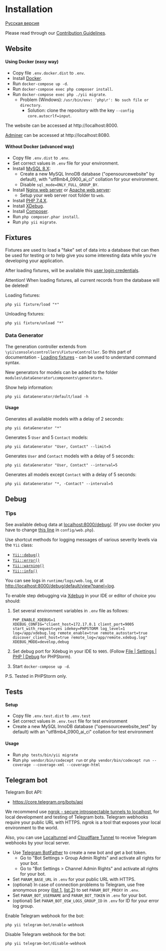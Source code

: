 # Installation

[Русская версия](INSTALL.ru.md)

Please read through our [Contribution Guidelines](CONTRIBUTING.md).

## Website

#### Using Docker (easy way)

- Copy file `.env.docker.dist` to `.env`.
- Install [Docker](https://www.docker.com).
- Run `docker-compose up -d`.
- Run `docker-compose exec php composer install`.
- Run `docker-compose exec php ./yii migrate`.
  - Problem (Windows): `/usr/bin/env: 'php\r': No such file or directory`.
    - Solution: clone the repository with the key `--config core.autocrlf=input`.

The website can be accessed at http://localhost:8000.

[Adminer](https://www.adminer.org) can be accessed at http://localhost:8080.

#### Without Docker (advanced way)

- Copy file `.env.dist` to `.env`.
- Set correct values in `.env` file for your environment.
- Install [MySQL 8.X](https://www.mysql.com):
  - Create a new MySQL InnoDB database ("opensourcewebsite" by default), with "utf8mb4_0900_ai_ci" collation for your environment.
  - Disable `sql_mode=ONLY_FULL_GROUP_BY`.
- Install [Nginx web server](https://nginx.org) or [Apache web server](https://httpd.apache.org):
  - Setup your web server root folder to `web`.
- Install [PHP 7.4.X](https://www.php.net).
- Install [XDebug](https://xdebug.org).
- Install [Composer](https://getcomposer.org).
- Run `php composer.phar install`.
- Run `php yii migrate`.

## Fixtures

Fixtures are used to load a "fake" set of data into a database that can then be used for testing or to help give you some interesting data while you're developing your application.

After loading fixtures, will be available this [user login credentials](tests/fixtures/data/user.php).

Attention! When loading fixtures, all current records from the database will be deleted!

Loading fixtures:
```
php yii fixture/load "*"
```

Unloading fixtures:
```
php yii fixture/unload "*"
```

### Data Generator

The generation controller extends from `\yii\console\controllers\FixtureController`. So this part of documentation - [Loading fixtures](https://www.yiiframework.com/doc/guide/2.0/en/test-fixtures#loading-fixtures) - can be used to understand command syntax.

New generators for models can be added to the folder `modules\dataGenerator\components\generators`.

Show help information:
```
php yii dataGenerator/default/load -h
```

#### Usage

Generates all available models with a delay of 2 seconds:
```
php yii dataGenerator "*"
```

Generates 5 `User` and 5 `Contact` models:
```
php yii dataGenerator "User, Contact" --limit=5
```

Generates `User` and `Contact` models with a delay of 5 seconds:
```
php yii dataGenerator "User, Contact" --interval=5
```

Generates all models except `Contact` with a delay of 5 seconds:
```
php yii dataGenerator "*, -Contact" --interval=5
```

## Debug

### Tips

See available debug data at <localhost:8000/debug/>.
(If you use docker you have to change [this line](https://github.com/opensourcewebsite-org/opensourcewebsite-org/blob/master/config/web.php#L167) in `config/web.php`).

Use shortcut methods for logging messages of various severity levels via the `Yii` class:

- [`Yii::debug()`](https://www.yiiframework.com/doc/api/2.0/yii-baseyii#debug()-detail)
- [`Yii::error()`](https://www.yiiframework.com/doc/api/2.0/yii-baseyii#error()-detail)
- [`Yii::warning()`](https://www.yiiframework.com/doc/api/2.0/yii-baseyii#warning()-detail)
- [`Yii::info()`](https://www.yiiframework.com/doc/api/2.0/yii-baseyii#info()-detail)

You can see logs in `runtime/logs/web.log`, or at <http://localhost:8000/debug/default/view?panel=log>.

To enable step debugging via [Xdebug](https://xdebug.org/) in your IDE or editor of choice you should:

1. Set several environment variables in `.env` file as follows:

    ```dotenv
    PHP_ENABLE_XDEBUG=1
    XDEBUG_CONFIG="client_host=172.17.0.1 client_port=9005 start_with_request=yes idekey=PHPSTORM log_level=1 log=/app/xdebug.log remote_enable=true remote_autostart=true discover_client_host=true remote_log=/app/remote.xdebug.log"
    XDEBUG_MODE=develop,debug
    ```
1. Set debug port for Xdebug in your IDE to `9005`. (Follow [File | Settings | PHP | Debug](jetbrains://PhpStorm/settings?name=PHP--Debug) for PHPStorm).
1. Start `docker-compose up -d`.

P.S. Tested in PHPStorm only.

## Tests

#### Setup

- Copy file `.env.test.dist` to `.env.test`
- Set correct values in `.env.test` file for test environment
- Create a new MySQL InnoDB database ("opensourcewebsite_test" by default) with an "utf8mb4_0900_ai_ci" collation for test environment

#### Usage

- Run `php tests/bin/yii migrate`
- Run `php vendor/bin/codecept run` or `php vendor/bin/codecept run --coverage --coverage-xml --coverage-html`

## Telegram bot

Telegram Bot API:

- https://core.telegram.org/bots/api

We recommend use [ngrok - secure introspectable tunnels to localhost](https://ngrok.com), for local development and testing of Telegram bots. Telegram webhooks require your public URL with HTTPS. ngrok is a tool that exposes your local environment to the world.

Also, you can use [Localtunnel](https://localtunnel.me) and [Cloudflare Tunnel](https://www.cloudflare.com/products/tunnel/) to receive Telegram webhooks by your local server.

- Use [Telegram BotFather](https://t.me/BotFather) to create a new bot and get a bot token.
  - Go to "Bot Settings > Group Admin Rights" and activate all rights for your bot.
  - Go to "Bot Settings > Channel Admin Rights" and activate all rights for your bot.
- Set `PARAM_BASE_URL` in `.env` for your public URL with HTTPS.
- (optional) In case of connection problems to Telegram, use free anonymous proxy ([list 1](https://www.firexproxy.com/en), [list 2](https://mtpro.xyz/socks5)) to set `PARAM_BOT_PROXY` in `.env`.
- Set `PARAM_BOT_USERNAME` and `PARAM_BOT_TOKEN` in `.env` for your bot.
- (optional) Set `PARAM_BOT_OSW_LOGS_GROUP_ID` ​​in `.env` for ID for your error log group.

Enable Telegram webhook for the bot:
```
php yii telegram-bot/enable-webhook
```

Disable Telegram webhook for the bot:
```
php yii telegram-bot/disable-webhook
```
